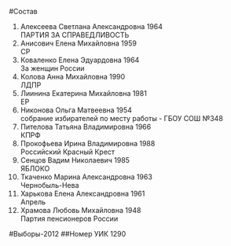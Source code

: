 #Состав
1. Алексеева Светлана Александровна 1964   
    ПАРТИЯ ЗА СПРАВЕДЛИВОСТЬ
2. Анисович Елена Михайловна 1959   
    СР
3. Коваленко Елена Эдуардовна 1964   
    За женщин России
4. Колова Анна Михайловна 1990   
    ЛДПР
5. Лиинина Екатерина Михайловна 1981   
    ЕР
6. Никонова Ольга Матвеевна 1954   
    собрание избирателей по месту работы - ГБОУ СОШ №348
7. Пителова Татьяна Владимировна 1966   
    КПРФ
8. Прокофьева Ирина Владимировна 1988   
    Российский Красный Крест
9. Сенцов Вадим Николаевич 1985   
    ЯБЛОКО
10. Ткаченко Марина Александровна 1963   
    Чернобыль-Нева
11. Харькова Елена Александровна 1961   
    Апрель
12. Храмова Любовь Михайловна 1948   
    Партия пенсионеров России

#Выборы-2012
##Номер УИК
1290